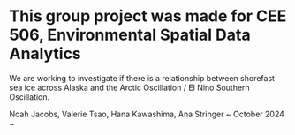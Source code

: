 # This group project was made for CEE 506, Environmental Spatial Data Analytics
We are working to investigate if there is a relationship between shorefast sea ice across Alaska and the Arctic Oscillation / El Nino Southern Oscillation.

Noah Jacobs, Valerie Tsao, Hana Kawashima, Ana Stringer
~ October 2024 ~
